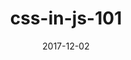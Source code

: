 ---
title: css-in-js-101
icon: github
date: 2017-12-02
description: >
  CSS-in-JS 101: All you need to know
  <br><br>
  <img src="https://img.shields.io/badge/unmaitained-4C1D95" alt="unmaitained" class="inline mr-2">
  <img src="https://img.shields.io/github/stars/stereobooster/css-in-js-101" alt="GitHub Repo stars" class="inline mr-2">
tags: [css, css-in-js, react]
externalUrl: https://github.com/stereobooster/css-in-js-101
---